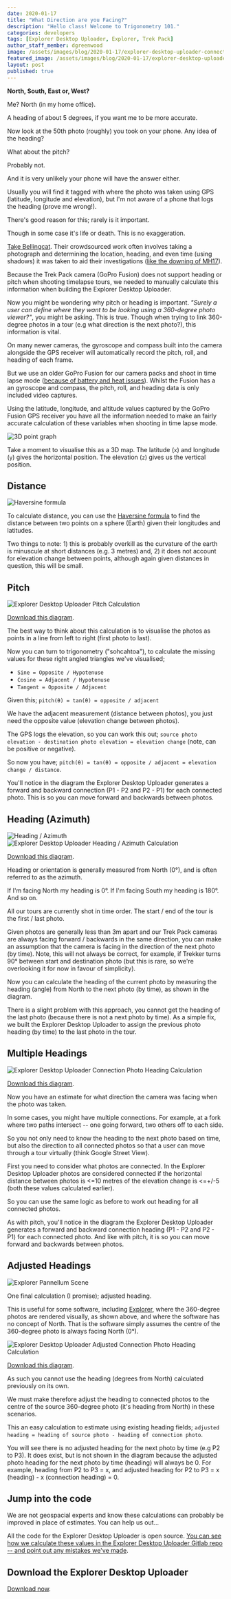 ```yaml
---
date: 2020-01-17
title: "What Direction are you Facing?"
description: "Hello class! Welcome to Trigonometry 101."
categories: developers
tags: [Explorer Desktop Uploader, Explorer, Trek Pack]
author_staff_member: dgreenwood
image: /assets/images/blog/2020-01-17/explorer-desktop-uploader-connection-heading-calculation-meta.jpg
featured_image: /assets/images/blog/2020-01-17/explorer-desktop-uploader-connection-heading-calculation-sm.png
layout: post
published: true
---
```


**North, South, East or, West?**

Me? North (in my home office).

A heading of about 5 degrees, if you want me to be more accurate.

Now look at the 50th photo (roughly) you took on your phone. Any idea of the heading?

What about the pitch?

Probably not.

And it is very unlikely your phone will have the answer either.

Usually you will find it tagged with where the photo was taken using GPS (latitude, longitude and elevation), but I'm not aware of a phone that logs the heading (prove me wrong!).

There's good reason for this; rarely is it important.

Though in some case it's life or death. This is no exaggeration.

[Take Bellingcat](https://www.bellingcat.com/category/resources/case-studies/). Their crowdsourced work often involves taking a photograph and determining the location, heading, and even time (using shadows) it was taken to aid their investigations ([like the downing of MH17](https://www.bellingcat.com/news/uk-and-europe/2017/07/17/mh17-open-source-investigation-three-years-later/)).

Because the Trek Pack camera (GoPro Fusion) does not support heading or pitch when shooting timelapse tours, we needed to manually calculate this information when building the Explorer Desktop Uploader.

Now you might be wondering why pitch or heading is important. _"Surely a user can define where they want to be looking using a 360-degree photo viewer?"_, you might be asking. This is true. Though when trying to link 360-degree photos in a tour (e.g what direction is the next photo?), this information is vital.

On many newer cameras, the gyroscope and compass built into the camera alongside the GPS receiver will automatically record the pitch, roll, and heading of each frame.

But we use an older GoPro Fusion for our camera packs and shoot in time lapse mode ([because of battery and heat issues](/blog/2019/diy-google-street-view-part-3-preparing-to-shoot)).  Whilst the Fusion has a an gyroscope and compass, the pitch, roll, and heading data is only included video captures.

Using the latitude, longitude, and altitude values captured by the GoPro Fusion GPS receiver you have all the information needed to make an fairly accurate calculation of these variables when shooting in time lapse mode.

<img class="img-fluid" src="/assets/images/blog/2020-01-17/3d-latitude-longitude-elevation-graph.jpg" alt="3D point graph" title="3D point graph" />

Take a moment to visualise this as a 3D map. The latitude (`x`) and longitude (`y`) gives the horizontal position. The elevation (`z`) gives us the vertical position.

## Distance

<img class="img-fluid" src="/assets/images/blog/2020-01-17/haversine-formula.png" alt="Haversine formula" title="Haversine formula" />

To calculate distance, you can use the [Haversine formula](https://en.wikipedia.org/wiki/Haversine_formula) to find the distance between two points on a sphere (Earth) given their longitudes and latitudes.

Two things to note: 1) this is probably overkill as the curvature of the earth is minuscule at short distances (e.g. 3 metres) and, 2) it does not account for elevation change between points, although again given distances in question, this will be small.

## Pitch

<img class="img-fluid" src="/assets/images/blog/2020-01-17/explorer-desktop-uploader-pitch-calculation.png" alt="Explorer Desktop Uploader Pitch Calculation" title="Explorer Desktop Uploader Pitch Calculation" />

[Download this diagram](https://docs.google.com/presentation/d/1otcjbxGghKLqzOcEjfzHsXf22VG8zQVvknpMOKcccDY/edit#slide=id.g76849fa222_0_36).

The best way to think about this calculation is to visualise the photos as points in a line from left to right (first photo to last).

Now you can turn to trigonometry ("sohcahtoa"), to calculate the missing values for these right angled triangles we've visualised;

* `Sine = Opposite / Hypotenuse`
* `Cosine = Adjacent / Hypotenuse`
* `Tangent = Opposite / Adjacent`

Given this; `pitch(θ) = tan(θ) = opposite / adjacent`

We have the adjacent measurement (distance between photos), you just need the opposite value (elevation change between photos).

The GPS logs the elevation, so you can work this out; `source photo elevation - destination photo elevation = elevation change` (note, can be positive or negative).

So now you have; `pitch(θ) = tan(θ) = opposite / adjacent = elevation change / distance`.

You'll notice in the diagram the Explorer Desktop Uploader generates a forward and backward connection (P1 - P2 and P2 - P1) for each connected photo. This is so you can move forward and backwards between photos.

## Heading (Azimuth)

<img class="img-fluid" src="/assets/images/blog/2020-01-17/azimuth-altitude-schematic.png" alt="Heading / Azimuth" title="Heading / Azimuth" />

<img class="img-fluid" src="/assets/images/blog/2020-01-17/explorer-desktop-uploader-photo-heading-calculation.png" alt="Explorer Desktop Uploader Heading / Azimuth Calculation" title="Explorer Desktop Uploader Heading / Azimuth Calculation" />

[Download this diagram](https://docs.google.com/presentation/d/1otcjbxGghKLqzOcEjfzHsXf22VG8zQVvknpMOKcccDY/edit#slide=id.g769735d1b6_0_1).

Heading or orientation is generally measured from North (0°), and is often referred to as the azimuth.

If I'm facing North my heading is 0°. If I'm facing South my heading is 180°. And so on.

All our tours are currently shot in time order. The start / end of the tour is the first / last photo.

Given photos are generally less than 3m apart and our Trek Pack cameras are always facing forward / backwards in the same direction, you can make an assumption that the camera is facing in the direction of the next photo (by time). Note, this will not always be correct, for example, if Trekker turns 90° between start and destination photo (but this is rare, so we're overlooking it for now in favour of simplicity).

Now you can calculate the heading of the current photo by measuring the heading (angle) from North to the next photo (by time), as shown in the diagram.

There is a slight problem with this approach, you cannot get the heading of the last photo (because there is not a next photo by time). As a simple fix, we built the Explorer Desktop Uploader to assign the previous photo heading (by time) to the last photo in the tour.

## Multiple Headings

<img class="img-fluid" src="/assets/images/blog/2020-01-17/explorer-desktop-uploader-connection-heading-calculation.png" alt="Explorer Desktop Uploader Connection Photo Heading Calculation" title="Explorer Desktop Uploader Connection Photo Heading Calculation" />

[Download this diagram](https://docs.google.com/presentation/d/1otcjbxGghKLqzOcEjfzHsXf22VG8zQVvknpMOKcccDY/edit#slide=id.g76849fa222_0_0).

Now you have an estimate for what direction the camera was facing when the photo was taken.

In some cases, you might have multiple connections. For example, at a fork where two paths intersect -- one going forward, two others off to each side.

So you not only need to know the heading to the next photo based on time, but also the direction to all connected photos so that a user can move through a tour virtually (think Google Street View).

First you need to consider what photos are connected. In the Explorer Desktop Uploader photos are considered connected if the horizontal distance between photos is <=10 metres of the elevation change is <=+/-5 (both these values calculated earlier).

So you can use the same logic as before to work out heading for all connected photos.

As with pitch, you'll notice in the diagram the Explorer Desktop Uploader generates a forward and backward connection heading (P1 - P2 and P2 - P1) for each connected photo. And like with pitch, it is so you can move forward and backwards between photos.

## Adjusted Headings

<img class="img-fluid" src="/assets/images/blog/2020-01-17/explorer-pannellum-scene-connection.png" alt="Explorer Pannellum Scene" title="Explorer Pannellum Scene" />

One final calculation (I promise); adjusted heading.

This is useful for some software, including [Explorer](https://explorer.trekview.org), where the 360-degree photos are rendered visually, as shown above, and where the software has no concept of North. That is the software simply assumes the centre of the 360-degree photo is always facing North (0°).

<img class="img-fluid" src="/assets/images/blog/2020-01-17/explorer-desktop-uploader-adjusted-connection-heading-calculation.png" alt="Explorer Desktop Uploader Adjusted Connection Photo Heading Calculation" title="Explorer Desktop Uploader Adjusted Connection Photo Heading Calculation" />

[Download this diagram](https://docs.google.com/presentation/d/1otcjbxGghKLqzOcEjfzHsXf22VG8zQVvknpMOKcccDY/edit#slide=id.g76a265887b_0_0).

As such you cannot use the heading (degrees from North) calculated previously on its own.

We must make therefore adjust the heading to connected photos to the centre of the source 360-degree photo (it's heading from North) in these scenarios.

This an easy calculation to estimate using existing heading fields; `adjusted heading = heading of source photo - heading of connection photo`.

You will see there is no adjusted heading for the next photo by time (e.g P2 to P3). It does exist, but is not shown in the diagram because the adjusted photo heading for the next photo by time (heading) will always be 0. For example, heading from P2 to P3 = x, and adjusted heading for P2 to P3 = x (heading) - x (connection heading) = 0.

## Jump into the code

We are not geospacial experts and know these calculations can probably be improved in place of estimates. You can help us out...

All the code for the Explorer Desktop Uploader is open source. [You can see how we calculate these values in the Explorer Desktop Uploader Gitlab repo -- and point out any mistakes we've made](https://gitlab.com/trekview/explorer-desktop-uploader).

## Download the Explorer Desktop Uploader

[Download now](https://gitlab.com/trekview/explorer-desktop-uploader).